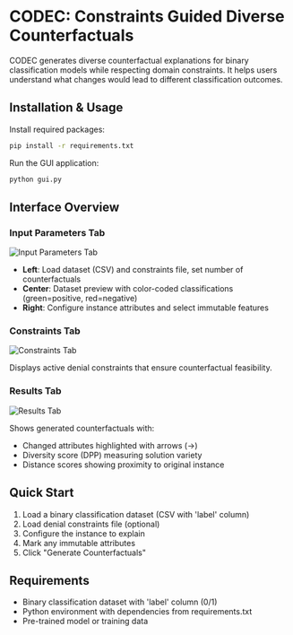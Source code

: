 # CODEC: Constraints Guided Diverse Counterfactuals

CODEC generates diverse counterfactual explanations for binary classification models while respecting domain constraints. It helps users understand what changes would lead to different classification outcomes.

## Installation & Usage

Install required packages:
```bash
pip install -r requirements.txt
```

Run the GUI application:
```bash
python gui.py
```

## Interface Overview

### Input Parameters Tab
![Input Parameters Tab](Input_tab3.png)

- **Left**: Load dataset (CSV) and constraints file, set number of counterfactuals
- **Center**: Dataset preview with color-coded classifications (green=positive, red=negative)
- **Right**: Configure instance attributes and select immutable features

### Constraints Tab
![Constraints Tab](constraints_tab.png)

Displays active denial constraints that ensure counterfactual feasibility.

### Results Tab
![Results Tab](results_tab_small.PNG)

Shows generated counterfactuals with:
- Changed attributes highlighted with arrows (→)
- Diversity score (DPP) measuring solution variety
- Distance scores showing proximity to original instance

## Quick Start

1. Load a binary classification dataset (CSV with 'label' column)
2. Load denial constraints file (optional)
3. Configure the instance to explain
4. Mark any immutable attributes
5. Click "Generate Counterfactuals"

## Requirements

- Binary classification dataset with 'label' column (0/1)
- Python environment with dependencies from requirements.txt
- Pre-trained model or training data